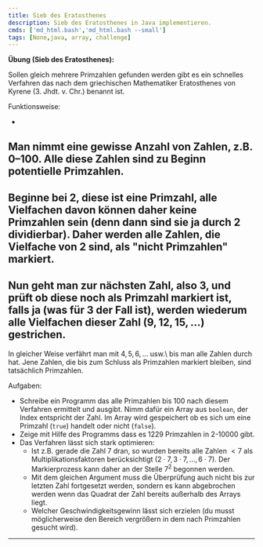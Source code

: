 ```yaml
---
title: Sieb des Eratosthenes
description: Sieb des Eratosthenes in Java implementieren. 
cmds: ['md_html.bash','md_html.bash --small']
tags: [None,java, array, challenge]
---
```


**Übung (Sieb des Eratosthenes):**

Sollen gleich mehrere Primzahlen gefunden werden gibt es ein schnelles Verfahren das nach dem griechischen Mathematiker Eratosthenes von Kyrene (3. Jhdt. v. Chr.) benannt ist.

Funktionsweise:

- 
Man nimmt eine gewisse Anzahl von Zahlen, z.B. 0–100. Alle diese Zahlen sind zu Beginn potentielle Primzahlen.
- 
Beginne bei 2, diese ist eine Primzahl, alle Vielfachen davon können daher keine Primzahlen sein (denn dann sind sie ja durch 2 dividierbar). Daher werden alle Zahlen, die Vielfache von 2 sind, als "nicht Primzahlen" markiert.
- 
Nun geht man zur nächsten Zahl, also 3, und prüft ob diese noch als Primzahl markiert ist, falls ja (was für 3 der Fall ist), werden wiederum alle Vielfachen dieser Zahl ($9, 12, 15, \ldots$) gestrichen.
- 
In gleicher Weise verfährt man mit $4, 5 ,6,\ldots$ usw.\ bis man alle Zahlen durch hat. 
Jene Zahlen, die bis zum Schluss als Primzahlen markiert bleiben, sind tatsächlich Primzahlen.


Aufgaben:

- Schreibe ein Programm das alle Primzahlen bis 100 nach diesem Verfahren ermittelt und ausgibt.
Nimm dafür ein Array aus `boolean`, der Index entspricht der Zahl.
Im Array wird gespeichert ob es sich um eine Primzahl (`true`) handelt oder nicht (`false`).
- Zeige mit Hilfe des Programms dass es 1229 Primzahlen in 2-10000 gibt.
- Das Verfahren lässt sich stark optimieren:
  - Ist z.B. gerade die Zahl $7$ dran, so wurden bereits alle Zahlen $<7$ als Multiplikationsfaktoren berücksichtigt ($2\cdot7, 3\cdot7, ..., 6\cdot7$). Der Markierprozess kann daher an der Stelle $7^2$ begonnen werden. 
  - Mit dem gleichen Argument muss die Überprüfung auch nicht bis zur letzten Zahl fortgesetzt werden, sondern es kann abgebrochen werden wenn das Quadrat der Zahl bereits außerhalb des Arrays liegt.
  - Welcher Geschwindigkeitsgewinn lässt sich erzielen (du musst möglicherweise den Bereich vergrößern in dem nach Primzahlen gesucht wird).


---
